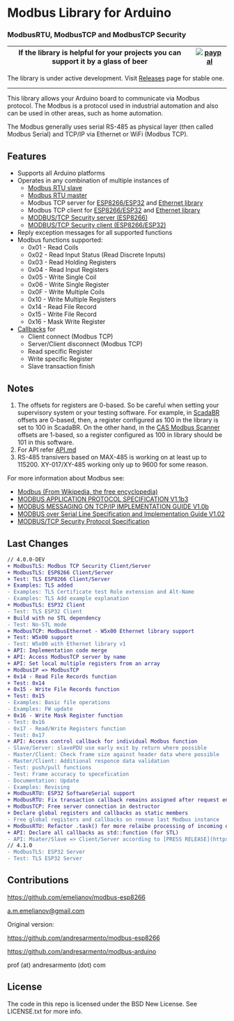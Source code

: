 # Modbus Library for Arduino
### ModbusRTU, ModbusTCP and ModbusTCP Security

|If the library is helpful for your projects you can support it by a glass of beer|[![paypal](https://www.paypalobjects.com/en_US/i/btn/btn_donate_SM.gif)](https://www.paypal.com/cgi-bin/webscr?cmd=_s-xclick&hosted_button_id=Z38SLGAKGM93S&source=url)|
|---|---|


The library is under active development. Visit [Releases](https://github.com/emelianov/modbus-esp8266/releases) page for stable one.

---

This library allows your Arduino board to communicate via Modbus protocol. The Modbus is a protocol
used in industrial automation and also can be used in other areas, such as home automation.

The Modbus generally uses serial RS-485 as physical layer (then called Modbus Serial) and TCP/IP via Ethernet or WiFi (Modbus TCP).

## Features

* Supports all Arduino platforms
* Operates in any combination of multiple instances of
  * [Modbus RTU slave](examples/RTU)
  * [Modbus RTU master](examples/RTU)
  * Modbus TCP server for [ESP8266/ESP32](examples/TCP) and [Ethernet library](examples/TCP-Ethernet)
  * Modbus TCP client for [ESP8266/ESP32](examples/TCP) and [Ethernet library](examples/TCP-Ethernet)
  * [MODBUS/TCP Security server (ESP8266)](examples/TLS)
  * [MODBUS/TCP Security client (ESP8266/ESP32)](examples/TLS)
* Reply exception messages for all supported functions
* Modbus functions supported:
  * 0x01 - Read Coils
  * 0x02 - Read Input Status (Read Discrete Inputs)
  * 0x03 - Read Holding Registers
  * 0x04 - Read Input Registers
  * 0x05 - Write Single Coil
  * 0x06 - Write Single Register
  * 0x0F - Write Multiple Coils
  * 0x10 - Write Multiple Registers
  * 0x14 - Read File Record
  * 0x15 - Write File Record
  * 0x16 - Mask Write Register
* [Callbacks](examples/callback) for
  * Client connect (Modbus TCP)
  * Server/Client disconnect (Modbus TCP)
  * Read specific Register
  * Write specific Register
  * Slave transaction finish

## Notes

1. The offsets for registers are 0-based. So be careful when setting your supervisory system or your testing software. For example, in [ScadaBR](http://www.scadabr.com.br) offsets are 0-based, then, a register configured as 100 in the library is set to 100 in ScadaBR. On the other hand, in the [CAS Modbus Scanner](http://www.chipkin.com/products/software/modbus-software/cas-modbus-scanner/) offsets are 1-based, so a register configured as 100 in library should be 101 in this software.
2. For API refer [API.md](https://github.com/emelianov/modbus-esp8266/blob/master/API.md)
3. RS-485 transivers based on MAX-485 is working on at least up to 115200. XY-017/XY-485 working only up to 9600 for some reason.

For more information about Modbus see:

* [Modbus (From Wikipedia, the free encyclopedia)](http://pt.wikipedia.org/wiki/Modbus)
* [MODBUS APPLICATION PROTOCOL SPECIFICATION V1.1b3](https://modbus.org/docs/Modbus_Application_Protocol_V1_1b3.pdf)
* [MODBUS MESSAGING ON TCP/IP IMPLEMENTATION GUIDE V1.0b](http://www.modbus.org/docs/Modbus_Messaging_Implementation_Guide_V1_0b.pdf)
* [MODBUS over Serial Line Specification and Implementation Guide V1.02](http://www.modbus.org/docs/Modbus_over_serial_line_V1_02.pdf)
* [MODBUS/TCP Security Protocol Specification](https://modbus.org/docs/MB-TCP-Security-v21_2018-07-24.pdf)

## Last Changes

```diff
// 4.0.0-DEV
+ ModbusTLS: Modbus TCP Security Client/Server
+ ModbusTLS: ESP8266 Client/Server
+ Test: TLS ESP8266 Client/Server
+ Examples: TLS added
- Examples: TLS Certificate test Role extension and Alt-Name
- Examples: TLS Add example explanation
+ ModbusTLS: ESP32 Client
- Test: TLS ESP32 Client
+ Build with no STL dependency
- Test: No-STL mode
+ ModbusTCP: ModbusEthernet - W5x00 Ethernet library support
+ Test: W5x00 support
- Test: W5x00 with Ethernet library v1
+ API: Implementation code merge
+ API: Access ModbusTCP server by name
+ API: Set local multiple registers from an array
+ ModbusIP => ModbusTCP
+ 0x14 - Read File Records function
+ Test: 0x14
+ 0x15 - Write File Records function
+ Test: 0x15
- Examples: Basic file operations
- Examples: FW update
+ 0x16 - Write Mask Register function
- Test: 0x16
- 0x17 - Read/Write Registers function
- Test: 0x17
+ API: Access control callback for individual Modbus function
- Slave/Server: slavePDU use early exit by return where possible
- Master/Client: Check frame size against header data where possible
- Master/Client: Additional responce data validation
- Test: push/pull functions
- Test: Frame accuracy to specefication
- Documentation: Update
- Examples: Revising
+ ModbusRTU: ESP32 SoftwareSerial support
+ ModbusRTU: Fix transaction callback remains assigned after request end
+ ModbusTCP: Free server connection in destructor
+ Declare global registers and callbacks as static members
- Free global registers and callbacks on remove last Modbus instance
+ ModbusRTU: Refactor .task() for more relaibe processing of incoming data
+ API: Declare all callbacks as std::function (for STL)
- API: Msater/Slave => Client/Server according to [PRESS RELEASE](https://modbus.org/docs/Client-ServerPR-07-2020-final.docx.pdf)
// 4.1.0
- ModbusTLS: ESP32 Server
- Test: TLS ESP32 Server
```

## Contributions

https://github.com/emelianov/modbus-esp8266

a.m.emelianov@gmail.com

Original version:

https://github.com/andresarmento/modbus-esp8266

https://github.com/andresarmento/modbus-arduino

prof (at) andresarmento (dot) com

## License

The code in this repo is licensed under the BSD New License. See LICENSE.txt for more info.
